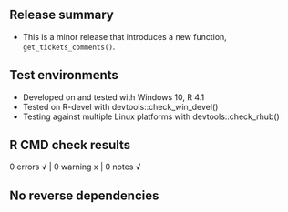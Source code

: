 ## Release summary

* This is a minor release that introduces a new function, `get_tickets_comments()`.


## Test environments

* Developed on and tested with Windows 10, R 4.1
* Tested on R-devel with devtools::check_win_devel()
* Testing against multiple Linux platforms with devtools::check_rhub()


## R CMD check results
0 errors √ | 0 warning x | 0 notes √

## No reverse dependencies
